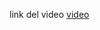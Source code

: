 link del video
[video](https://drive.google.com/drive/folders/1XEJHIRRRB8nuceNoWYf4ZZeP_WmIoBnc?usp=sharing)